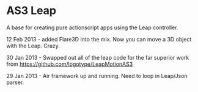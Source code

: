AS3 Leap
========

A base for creating pure actionscript apps using the Leap controller.

12 Feb 2013 - added Flare3D into the mix. Now you can move a 3D object with the Leap. Crazy.

30 Jan 2013 - Swapped out all of the leap code for the far superior work from https://github.com/logotype/LeapMotionAS3

29 Jan 2013 - Air framework up and running. Need to loop in Leap/Json parser.
